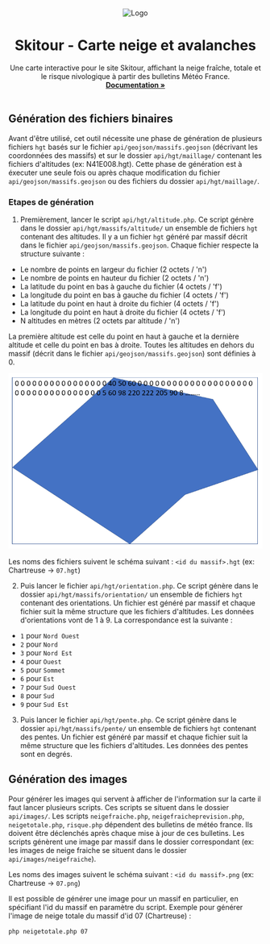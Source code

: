 <a name="readme-top"></a>
<!--
*** Template: https://github.com/othneildrew/Best-README-Template
-->

<!-- PROJECT LOGO -->
<br />
<div align="center">

<a>
    <img src="https://skitour.fr/img/skitour.png" alt="Logo" width="256">
  </a>

  <h1 align="center">Skitour - Carte neige et avalanches</h3>

  <p align="center">
    Une carte interactive pour le site Skitour, affichant la neige fraîche, totale et le risque nivologique à partir des bulletins Météo France.
    <br />
    <a href="https://github.com/poitevie/Skitour"><strong>Documentation »</strong></a>
    <br />
    <br />
  </p>
</div>

## Génération des fichiers binaires
Avant d'être utilisé, cet outil nécessite une phase de génération de plusieurs fichiers `hgt` basés sur le fichier `api/geojson/massifs.geojson` (décrivant les coordonnées des massifs) et sur le dossier `api/hgt/maillage/` contenant les fichiers d'altitudes (ex: N41E008.hgt).
Cette phase de génération est à éxecuter une seule fois ou après chaque modification du fichier `api/geojson/massifs.geojson` ou des fichiers du dossier `api/hgt/maillage/`.
### Etapes de génération
1. Premièrement, lancer le script `api/hgt/altitude.php`. Ce script génère dans le dossier `api/hgt/massifs/altitude/` un ensemble de fichiers `hgt` contenant des altitudes. Il y a un fichier `hgt` généré par massif décrit dans le fichier `api/geojson/massifs.geojson`.
Chaque fichier respecte la structure suivante :
- Le nombre de points en largeur du fichier (2 octets / 'n')
- Le nombre de points en hauteur du fichier (2 octets / 'n')
- La latitude du point en bas à gauche du fichier (4 octets / 'f')
- La longitude du point en bas à gauche du fichier (4 octets / 'f')
- La latitude du point en haut à droite du fichier (4 octets / 'f')
- La longitude du point en haut à droite du fichier (4 octets / 'f')
- N altitudes en mètres (2 octets par altitude / 'n')

La première altitude est celle du point en haut à gauche et la dernière altitude et celle du point en bas à droite.
Toutes les altitudes en dehors du massif (décrit dans le fichier `api/geojson/massifs.geojson`) sont définies à 0.

![massif](./massif.png)

Les noms des fichiers suivent le schéma suivant : `<id du massif>.hgt` (ex: Chartreuse -> `07.hgt`)

2. Puis lancer le fichier `api/hgt/orientation.php`. Ce script génère dans le dossier `api/hgt/massifs/orientation/` un ensemble de fichiers `hgt` contenant des orientations. Un fichier est généré par massif et chaque fichier suit la même structure que les fichiers d'altitudes.
Les données d'orientations vont de 1 à 9. La correspondance est la suivante :
- `1` pour `Nord Ouest`
- `2` pour `Nord`
- `3` pour `Nord Est`
- `4` pour `Ouest`
- `5` pour `Sommet`
- `6` pour `Est`
- `7` pour `Sud Ouest`
- `8` pour `Sud`
- `9` pour `Sud Est`

3. Puis lancer le fichier `api/hgt/pente.php`. Ce script génère dans le dossier `api/hgt/massifs/pente/` un ensemble de fichiers `hgt` contenant des pentes. Un fichier est généré par massif et chaque fichier suit la même structure que les fichiers d'altitudes.
Les données des pentes sont en degrés.

## Génération des images

Pour générer les images qui servent à afficher de l'information sur la carte il faut lancer plusieurs scripts. Ces scripts se situent dans le dossier `api/images/`. Les scripts `neigefraiche.php`, `neigefraicheprevision.php`, `neigetotale.php`, `risque.php` dépendent des bulletins de météo france. Ils doivent être déclenchés après chaque mise à jour de ces bulletins.
Les scripts génèrent une image par massif dans le dossier correspondant (ex: les images de neige fraiche se situent dans le dossier `api/images/neigefraiche`).

Les noms des images suivent le schéma suivant : `<id du massif>.png` (ex: Chartreuse -> `07.png`)

Il est possible de générer une image pour un massif en particulier, en spécifiant l'id du massif en paramètre du script. Exemple pour générer l'image de neige totale du massif d'id 07 (Chartreuse) :
```
php neigetotale.php 07
```
